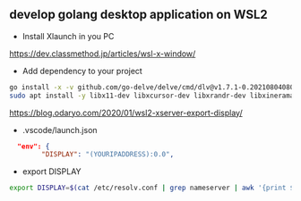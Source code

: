 ## develop golang desktop application on WSL2

* Install Xlaunch in you PC

<https://dev.classmethod.jp/articles/wsl-x-window/>

* Add dependency to your project

```bash
go install -x -v github.com/go-delve/delve/cmd/dlv@v1.7.1-0.20210804080032-f95340ae1bf9
sudo apt install -y libx11-dev libxcursor-dev libxrandr-dev libxinerama-dev libxi-dev libgl1-mesa-dev libxxf86vm-dev
```

<https://blog.odaryo.com/2020/01/wsl2-xserver-export-display/>

* .vscode/launch.json

```json
  "env": {
        "DISPLAY": "(YOURIPADDRESS):0.0",
```

* export DISPLAY

```bash
export DISPLAY=$(cat /etc/resolv.conf | grep nameserver | awk '{print $2}'):0.0
```
